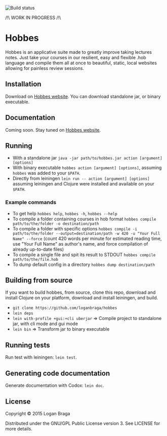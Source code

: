 ![Build status](https://circleci.com/gh/loganbraga/hobbes.svg?style=shield&circle-token=082da7ff9bb0b030b334fd5f456f495058f5bd45)

/!\ WORK IN PROGRESS /!\

# Hobbes

Hobbes is an applicative suite made to greatly improve taking lectures notes. Just take your courses in our resilient, easy and flexible .hob language and compile them all at once to
beautiful, static, local websites allowing for painless review sessions.

## Installation

Download on [Hobbes website](http://hobbes-lang.org). You can download standalone jar, or binary executable.

## Documentation

Coming soon. Stay tuned on [Hobbes website](http://hobbes-lang.org).

## Running

+ With a standalone jar `java -jar path/to/hobbes.jar action [argument] [options]`
+ With binary executable `hobbes action [argument] [options]`, assuming `hobbes` was added to your `$PATH`.
+ Directly from leiningen `lein run -- action [argument] [options]` assuming leiningen and Clojure were installed and available on your `$PATH`.

### Example commands

+ To get help `hobbes help`, `hobbes -h`, `hobbes --help`
+ To compile a folder containing courses in hob format `hobbes compile path/to/the/folder -o destination/path`
+ To compile a folder with specific options `hobbes compile -i path/to/the/folder --output=destination/path -w 420 -u "Your Full Name" --force` (count 420 words per minute for estimated reading time, use "Your Full Name" as author's name, and force compilation of already up-to-date files)
+ To compile a single file and spit its result to STDOUT `hobbes compile path/to/the/file.hob`
+ To dump default config in a directory `hobbes dump destination/path`

## Building from source

If you want to build hobbes, from source, clone this repo, download and install Clojure on your platform, download and install leiningen, and build.
+ `git clone https://github.com/loganbraga/hobbes`
+ `lein deps`
+ `lein with-profile +gui:+cli uberjar` => Compile project to standalone jar, with cli mode and gui mode
+ `lein bin` => Transform jar to binary executable

## Running tests

Run test with leiningen: `lein test`.

## Generating code documentation

Generate documentation with Codox: `lein doc`.

## License

Copyright © 2015 Logan Braga

Distributed under the GNU/GPL Public License version 3. See LICENSE for more details.
